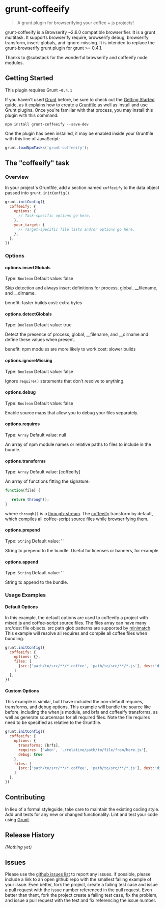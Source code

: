 # grunt-coffeeify

> A grunt plugin for browserifying your coffee + js projects!

grunt-coffeeify is a Browserify ~2.6.0 compatible browserifier. It is a grunt multitask. It supports browserify require, browserify debug, browserify transform, insert-globals, and ignore-missing. It is intended to replace the grunt-browserify grunt plugin for grunt >= 0.4.1.

Thanks to @substack for the wonderful browserify and coffeeify node modules.

## Getting Started
This plugin requires Grunt `~0.4.1`

If you haven't used [Grunt](http://gruntjs.com/) before, be sure to check out the [Getting Started](http://gruntjs.com/getting-started) guide, as it explains how to create a [Gruntfile](http://gruntjs.com/sample-gruntfile) as well as install and use Grunt plugins. Once you're familiar with that process, you may install this plugin with this command:

```shell
npm install grunt-coffeeify --save-dev
```

One the plugin has been installed, it may be enabled inside your Gruntfile with this line of JavaScript:

```js
grunt.loadNpmTasks('grunt-coffeeify');
```

## The "coffeeify" task

### Overview
In your project's Gruntfile, add a section named `coffeeify` to the data object passed into `grunt.initConfig()`.

```js
grunt.initConfig({
  coffeeify: {
    options: {
      // Task-specific options go here.
    },
    your_target: {
      // Target-specific file lists and/or options go here.
    },
  },
})
```

### Options

#### options.insertGlobals
Type: `Boolean`
Default value: false

Skip detection and always insert definitions for process, global, __filename, and __dirname.

benefit: faster builds
cost: extra bytes

#### options.detectGlobals
Type: `Boolean`
Default value: true

Detect the presence of process, global, __filename, and __dirname and define these values when present.

benefit: npm modules are more likely to work
cost: slower builds

#### options.ignoreMissing
Type: `Boolean`
Default value: false

Ignore `require()` statements that don't resolve to anything.

#### options.debug
Type: `Boolean`
Default value: false

Enable source maps that allow you to debug your files separately.

#### options.requires
Type: `Array`
Default value: null

An array of npm module names or relative paths to files to include in the bundle.

#### options.transforms
Type: `Array`
Default value: [coffeeify]

An array of functions fitting the signature:
```js
function(file) {
   ...
   return through();
}
```

where ```through()``` is a [through-stream](https://github.com/substack/stream-handbook#through).  The [coffeeify](https://github.com/substack/coffeeify) transform by default, which compiles all coffee-script source files while browserifying them.


#### options.prepend
Type: `String`
Default value: ''

String to prepend to the bundle. Useful for licenses or banners, for example.

#### options.append
Type: `String`
Default value: ''

String to append to the bundle.

### Usage Examples

#### Default Options
In this example, the default options are used to coffeeify a project with mixed js and coffee-script source files. The files array can have many src/dest file objects. src path glob patterns are supported by [minimatch](https://github.com/isaacs/minimatch). This example will resolve all requires and compile all coffee files when bundling.

```js
grunt.initConfig({
  coffeeify: {
    options: {},
    files: [
      {src:['path/to/src/**/*.coffee', 'path/to/src/**/*.js'], dest:'dist/myApp.js'}
    ]
  },
})
```

#### Custom Options
This example is similar, but I have included the non-default requires, transforms, and debug options. This example will bundle the source like before, including the when js module, and brfs and coffeeify transforms, as well as generate sourcemaps for all required files. Note the file requires need to be specified as relative to the Gruntfile.
```js
grunt.initConfig({
  coffeeify: {
    options: {
      transforms: [brfs],
      requires: ['when', './relative/path/to/file/from/here.js'],
      debug: true
    },
    files: [
      {src:['path/to/src/**/*.coffee', 'path/to/src/**/*.js'], dest:'dist/myApp.js'}
    ]
  },
})
```

## Contributing
In lieu of a formal styleguide, take care to maintain the existing coding style. Add unit tests for any new or changed functionality. Lint and test your code using [Grunt](http://gruntjs.com/).

## Release History
_(Nothing yet)_

## Issues
Please use the [github issues list](https://github.com/Banno/grunt-coffeeify/issues) to report any issues. If possible, please include a link to an open github repo with the smallest failing example of your issue. Even better, fork the project, create a failing test case and issue a pull request with the issue number referenced in the pull request. Even better than thant, fork the project create a failing test case, fix the problem, and issue a pull request with the test and fix referencing the issue number. 
